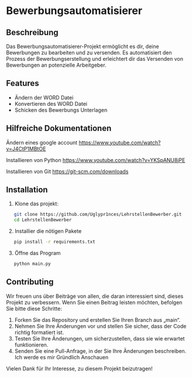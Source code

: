 # Bewerbungsautomatisierer

## Beschreibung

Das Bewerbungsautomatisierer-Projekt ermöglicht es dir, deine Bewerbungen zu bearbeiten und zu versenden. Es automatisiert den Prozess der Bewerbungserstellung und erleichtert dir das Versenden von Bewerbungen an potenzielle Arbeitgeber.

## Features

- Ändern der WORD Datei
- Konvertieren des WORD Datei
- Schicken des Bewerbungs Unterlagen

## Hilfreiche Dokumentationen

Ändern eines google account
https://www.youtube.com/watch?v=J4CtP1MBtOE

Installieren von Python
https://www.youtube.com/watch?v=YKSpANU8jPE

Installieren von Git
https://git-scm.com/downloads

## Installation

1. Klone das projekt:

```bash
   git clone https://github.com/Uglypr1nces/LehrstellenBewerber.git
   cd LehrstellenBewerber
```

2. Installier die nötigen Pakete

```bash
   pip install -r requirements.txt
```

3. Öffne das Program

```bash
   python main.py
```

## Contributing

Wir freuen uns über Beiträge von allen, die daran interessiert sind, dieses Projekt zu verbessern. Wenn Sie einen Beitrag leisten möchten, befolgen Sie bitte diese Schritte:

1. Forken Sie das Repository und erstellen Sie Ihren Branch aus „main“.
2. Nehmen Sie Ihre Änderungen vor und stellen Sie sicher, dass der Code richtig formatiert ist.
3. Testen Sie Ihre Änderungen, um sicherzustellen, dass sie wie erwartet funktionieren.
4. Senden Sie eine Pull-Anfrage, in der Sie Ihre Änderungen beschreiben. Ich werde es mir Gründlich Anschauen

Vielen Dank für Ihr Interesse, zu diesem Projekt beizutragen!
